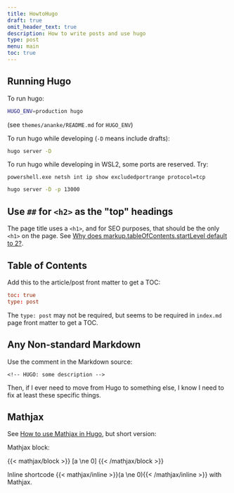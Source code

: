 ```yaml
---
title: HowtoHugo
draft: true
omit_header_text: true
description: How to write posts and use hugo
type: post
menu: main
toc: true
---
```


## Running Hugo

To run hugo:

```bash
HUGO_ENV=production hugo
```

(see `themes/ananke/README.md` for `HUGO_ENV`)

To run hugo while developing (`-D` means include drafts):

```bash
hugo server -D
```

To run hugo while developing in WSL2, some ports are reserved. Try:

    powershell.exe netsh int ip show excludedportrange protocol=tcp

```bash
hugo server -D -p 13000
```

## Use `##` for `<h2>` as the "top" headings

The page title uses a `<h1>`, and for SEO purposes, that should be the only `<h1>` on the page. See
[Why does markup.tableOfContents.startLevel default to 2?](https://discourse.gohugo.io/t/why-does-markup-tableofcontents-startlevel-default-to-2/33963).

## Table of Contents

Add this to the article/post front matter to get a TOC:

```toml
toc: true
type: post
```

The `type: post` may not be required, but seems to be required
in `index.md` page front matter to get a TOC.

## Any Non-standard Markdown

Use the comment in the Markdown source:

```
<!-- HUGO: some description -->
```

Then, if I ever need to move from Hugo to something else, I know I need to fix
at least these specific things.

## Mathjax

See [How to use Mathjax in Hugo](/posts/2021-07-24-mathjax-in-hugo/), but short
version:

Mathjax block:

<!-- HUGO: mathjax -->
{{< mathjax/block >}}
\[a \ne 0\]
{{< /mathjax/block >}}

<!-- HUGO: mathjax -->
Inline shortcode {{< mathjax/inline >}}\(a \ne 0\){{< /mathjax/inline >}} with
Mathjax.
